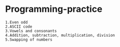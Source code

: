 # Programming-practice
```
1.Even odd
2.ASCII code
3.Vowels and consonants
4.Addition, subtraction, multiplication, division
5.Swapping of numbers
```

